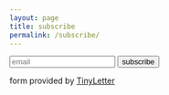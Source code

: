 ```yaml
---
layout: page
title: subscribe
permalink: /subscribe/
---
```


 <form style="text-align:left;" action="https://tinyletter.com/likemagic" method="post" target="_blank">

  <input type="text" name="email" id="tlemail" data-behavior="placeholder" placeholder="email" required/>
    
  <input type="hidden" value="1" name="embed"/>

  <input type="submit" value="subscribe"/>

</form>

<aside class="share">
  <p>form provided by <a href="https://tinyletter.com/" target="_blank">TinyLetter</a></p>
</aside>

<script>

</script>
